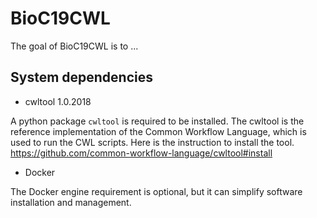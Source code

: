 # BioC19CWL

The goal of BioC19CWL is to ...

## System dependencies

* cwltool 1.0.2018

A python package `cwltool` is required to be installed. The cwltool is the reference implementation of the Common Workflow Language, which is used to run the CWL scripts. Here is the instruction to install the tool. <https://github.com/common-workflow-language/cwltool#install>

* Docker

The Docker engine requirement is optional, but it can simplify software installation and management.

